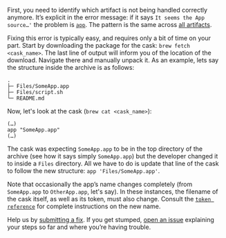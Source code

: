 First, you need to identify which artifact is not being handled correctly anymore. It’s explicit in the error message: if it says `It seems the App source…'` the problem is [`app`](https://docs.brew.sh/Cask-Cookbook.md#stanza-app). The pattern is the same across [all artifacts](https://docs.brew.sh/Cask-Cookbook.md#at-least-one-artifact-stanza-is-also-required).

Fixing this error is typically easy, and requires only a bit of time on your part. Start by downloading the package for the cask: `brew fetch <cask_name>`. The last line of output will inform you of the location of the download. Navigate there and manually unpack it. As an example, lets say the structure inside the archive is as follows:

```
.
├─ Files/SomeApp.app
├─ Files/script.sh
└─ README.md
```

Now, let's look at the cask (`brew cat <cask_name>`):

```
(…)
app "SomeApp.app"
(…)
```

The cask was expecting `SomeApp.app` to be in the top directory of the archive (see how it says simply `SomeApp.app`) but the developer changed it to inside a `Files` directory. All we have to do is update that line of the cask to follow the new structure: `app 'Files/SomeApp.app'`.

Note that occasionally the app’s name changes completely (from `SomeApp.app` to `OtherApp.app`, let's say). In these instances, the filename of the cask itself, as well as its token, must also change. Consult the [`token reference`](https://docs.brew.sh/Cask-Cookbook.md#token-reference) for complete instructions on the new name.

Help us by [submitting a fix](https://github.com/Homebrew/homebrew-cask/blob/HEAD/CONTRIBUTING.md#updating-a-cask). If you get stumped, [open an issue](https://github.com/Homebrew/homebrew-cask/issues/new?template=01_bug_report.md) explaining your steps so far and where you’re having trouble.
